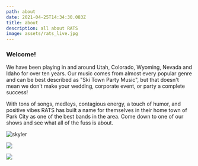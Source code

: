 ```yaml
---
path: about
date: 2021-04-25T14:34:30.083Z
title: about
description: all about RATS
image: assets/rats_live.jpg
---
```

<h3>Welcome!</h3>

We have been playing in and around Utah, Colorado, Wyoming, Nevada and Idaho for over ten years.  Our music comes from almost every popular genre and can be best described as "Ski Town Party Music", but that doesn't mean we don't make your wedding, corporate event, or party a complete success!  

With tons of songs,  medleys, contagious energy, a touch of humor, and positive vibes RATS has built a name for themselves in their home town of Park City as one of the best bands in the area.  Come down to one of our shows and see what all of the fuss is about.

![](https://ucarecdn.com/ffc209ba-8402-48f0-a8c0-2f1f9132fabf/ "skyler")

![](https://ucarecdn.com/cd603098-eb71-4eb7-931b-7dcd0f411665/)

![](https://ucarecdn.com/dda1072f-835e-42ff-9279-b6b5e566e9ce/)